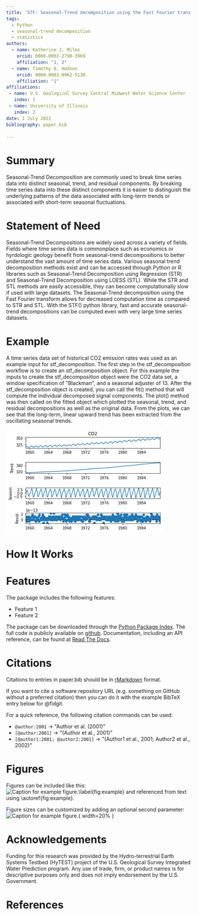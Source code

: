 ```yaml
---
title: 'STF: Seasonal-Trend decomposition using the Fast Fourier transform in Python'
tags:
  - Python
  - seasonal-trend decomposition
  - statistics
authors:
  - name: Katherine J. Miles 
    orcid: 0000-0002-2790-3969
    affiliation: "1, 2" 
  - name: Timothy O. Hodson
    orcid: 0000-0003-0962-5130
    affiliation: "1" 
affiliations:
 - name: U.S. Geological Survey Central Midwest Water Science Center
   index: 1
 - name: University of Illinois
   index: 2
date: 1 July 2022
bibliography: paper.bib

---
```


# Summary
Seasonal-Trend Decomposition are commonly used to break time series data into distinct seasonal, trend, and residual components.
By breaking time series data into these distinct components it is easier to distinguish the underlying patterns of the data associated with long-term trends or associated with short-term seasonal fluctuations. 
# Statement of Need
Seasonal-Trend Decompositions are widely used across a variety of fields. 
Fields where time series data is commonplace such as economics or hyrdologic geology benefit from seasonal-trend decompositions 
to better understand the vast amount of time series data. 
Various seasonal trend decomposition methods exist and can be accessed through Python or R libraries
such as Seasonal-Trend Decomposition using Regression (STR) and Seasonal-Trend Decomposition using LOESS (STL).
While the STR and STL methods are easily accessible, they can become computationally slow if used with large datasets. 
The Seasonal-Trend decomposition using the Fast Fourier transform allows for decreased computation time as compared to STR and STL. 
With the STF() python library, fast and accurate seasonal-trend decompositions can be computed even with very large time series datasets. 

# Example
A time series data set of historical CO2 emission rates was used as an example input for stf_decomposition.
The first step in the stf_decomposition workflow is to create an stf_decomposition object.
For this example the inputs to create the stf_decomposition object were the CO2 data set, 
a window specification of "Blackman", and a seasonal adjuster of 13.
After the stf_decomposition object is created, you can call the fit() method that will compute the individual decomposed signal components.
The plot() method was then called on the fitted object which plotted the seasonal, trend, and residual decompositions as well as the original data. 
From the plots, we can see that the long-term, linear upward trend has been extracted from the oscillating seasonal trends. 

![CO2 Example](Example.png)

# How It Works

# Features

The package includes the following features:

- Feature 1
- Feature 2

The package can be downloaded through the [Python Package Index](https://pypi.org/project/stf-decomposition/).
The full code is publicly available on [github](https://github.com/thodson-usgs/stf-decomposition).
Documentation, including an API reference, can be found at [Read The Docs](https://stf-decomposition.readthedocs.io/en/latest/).

# Citations

Citations to entries in paper.bib should be in
[rMarkdown](http://rmarkdown.rstudio.com/authoring_bibliographies_and_citations.html)
format.

If you want to cite a software repository URL (e.g. something on GitHub without a preferred
citation) then you can do it with the example BibTeX entry below for @fidgit.

For a quick reference, the following citation commands can be used:
- `@author:2001`  ->  "Author et al. (2001)"
- `[@author:2001]` -> "(Author et al., 2001)"
- `[@author1:2001; @author2:2001]` -> "(Author1 et al., 2001; Author2 et al., 2002)"

# Figures

Figures can be included like this:
![Caption for example figure.\label{fig:example}](figure.png)
and referenced from text using \autoref{fig:example}.

Figure sizes can be customized by adding an optional second parameter:
![Caption for example figure.](figure.png){ width=20% }

# Acknowledgements

Funding for this research was provided by the Hydro-terrestrial Earth Systems Testbed (HyTEST) project of the U.S. Geological Survey Integrated Water Prediction program.
Any use of trade, firm, or product names is for descriptive purposes only and does not imply endorsement by the U.S. Government.

# References

